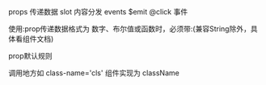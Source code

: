 

props 传递数据
slot 内容分发
events $emit @click 事件


使用:prop传递数据格式为 数字、布尔值或函数时，必须带:(兼容String除外，具体看组件文档)


prop默认规则

调用地方如  class-name='cls'
组件实现为  className
